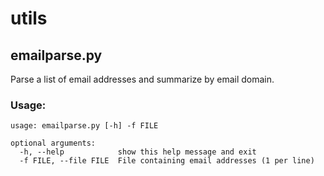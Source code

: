 # utils

## emailparse.py

Parse a list of email addresses and summarize by email domain. 

### Usage:
``` 
usage: emailparse.py [-h] -f FILE

optional arguments:
  -h, --help            show this help message and exit
  -f FILE, --file FILE  File containing email addresses (1 per line)
```

